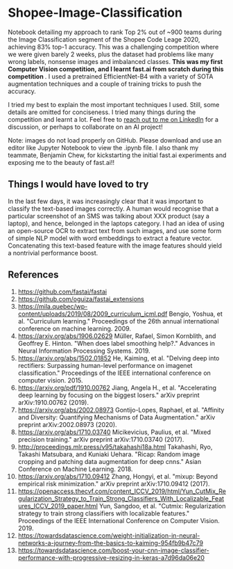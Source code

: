 # Shopee-Image-Classification
Notebook detailing my approach to rank Top 2% out of ~900 teams during the Image Classification segment of the Shopee Code Leage 2020, achieving 83% top-1 accuracy. This was a challenging competition where we were given barely 2 weeks, plus the dataset had problems like many wrong labels, nonsense images and imbalanced classes. <b> This was my first Computer Vision competition, and I learnt fast.ai from scratch during this competition </b>. I used a pretrained EfficientNet-B4 with a variety of SOTA augmentation techniques and a couple of training tricks to push the accuracy. 

I tried my best to explain the most important techniques I used. Still, some details are omitted for conciseness. I tried many things during the competition and learnt a lot. Feel free to <a href="https://www.linkedin.com/in/minhtoo/">reach out to me on LinkedIn</a> for a discussion, or perhaps to collaborate on an AI project! 

Note: images do not load properly on GitHub. Please download and use an editor like Jupyter Notebook to view the .ipynb file. 
I also thank my teammate, Benjamin Chew, for kickstarting the initial fast.ai experiments and exposing me to the beauty of fast.ai!! 

## Things I would have loved to try
In the last few days, it was increasingly clear that it was important to classify the text-based images correctly. A human would recognise that a particular screenshot of an SMS was talking about XXX product (say a laptop), and hence, belonged in the laptops category. I had an idea of using an open-source OCR to extract text from such images, and use some form of simple NLP model with word embeddings to extract a feature vector. Concatenating this text-based feature with the image features should yield a nontrivial performance boost. 

## References
1. https://github.com/fastai/fastai 
9. https://github.com/oguiza/fastai_extensions
2. https://mila.quebec/wp-content/uploads/2019/08/2009_curriculum_icml.pdf Bengio, Yoshua, et al. "Curriculum learning." Proceedings of the 26th annual international conference on machine learning. 2009.
3. https://arxiv.org/abs/1906.02629 Müller, Rafael, Simon Kornblith, and Geoffrey E. Hinton. "When does label smoothing help?." Advances in Neural Information Processing Systems. 2019.
4. https://arxiv.org/abs/1502.01852 He, Kaiming, et al. "Delving deep into rectifiers: Surpassing human-level performance on imagenet classification." Proceedings of the IEEE international conference on computer vision. 2015.
6. https://arxiv.org/pdf/1910.00762 Jiang, Angela H., et al. "Accelerating deep learning by focusing on the biggest losers." arXiv preprint arXiv:1910.00762 (2019).
7. https://arxiv.org/abs/2002.08973 Gontijo-Lopes, Raphael, et al. "Affinity and Diversity: Quantifying Mechanisms of Data Augmentation." arXiv preprint arXiv:2002.08973 (2020).
8. https://arxiv.org/abs/1710.03740 Micikevicius, Paulius, et al. "Mixed precision training." arXiv preprint arXiv:1710.03740 (2017).
9. http://proceedings.mlr.press/v95/takahashi18a.html Takahashi, Ryo, Takashi Matsubara, and Kuniaki Uehara. "Ricap: Random image cropping and patching data augmentation for deep cnns." Asian Conference on Machine Learning. 2018.
10. https://arxiv.org/abs/1710.09412 Zhang, Hongyi, et al. "mixup: Beyond empirical risk minimization." arXiv preprint arXiv:1710.09412 (2017).
11. https://openaccess.thecvf.com/content_ICCV_2019/html/Yun_CutMix_Regularization_Strategy_to_Train_Strong_Classifiers_With_Localizable_Features_ICCV_2019_paper.html Yun, Sangdoo, et al. "Cutmix: Regularization strategy to train strong classifiers with localizable features." Proceedings of the IEEE International Conference on Computer Vision. 2019.
5. https://towardsdatascience.com/weight-initialization-in-neural-networks-a-journey-from-the-basics-to-kaiming-954fb9b47c79
10. https://towardsdatascience.com/boost-your-cnn-image-classifier-performance-with-progressive-resizing-in-keras-a7d96da06e20
